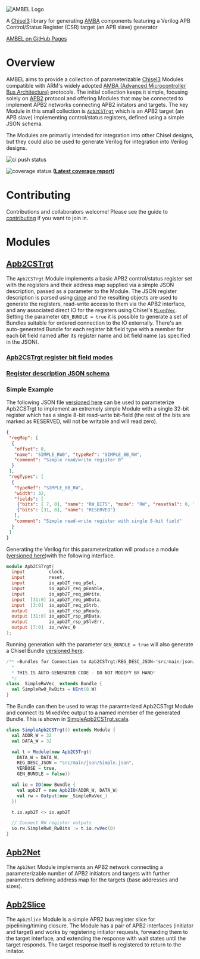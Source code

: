 <!--- 
This is the README.md for the Chisel Lang Chisel3 RTL generator project called Ambel which is an AMBA APB APB2 AXI compnent module
generator with an APB slave "APB slave" APB Control/Status APB Registers Register Map Verilog generator and other AMBA AP2 components 
like an APB bridge network "network on chip" NoC bit field configurable register pipeline slice "register file" open source hardware
VHDL CSR
--->
![AMBEL Logo](docs/AMBEL.png)

A [Chisel3](https://github.com/chipsalliance/chisel3) library for generating [AMBA](https://developer.arm.com/architectures/system-architectures/amba) components featuring a Verilog APB Control/Status Register (CSR) target (an APB slave) generator

[AMBEL on GitHub Pages](https://richmorj.github.io/ambel/)

# Overview
AMBEL aims to provide a collection of parameterizable [Chisel3](https://github.com/chipsalliance/chisel3) Modules compatible with ARM's widely adopted [AMBA (Advanced Microcontroller Bus Architecture)](https://developer.arm.com/architectures/system-architectures/amba) protocols. The initial collection keeps it simple, focusing solely on [APB2](https://developer.arm.com/documentation/ihi0011/a/AMBA-APB) protocol and offering Modules that may be connected to implement APB2 networks connecting APB2 initators and targets. The key Module in this small collection is [`Apb2CSTrgt`](src/main/scala/Apb2CSTrgt.scala) which is an APB2 target (an APB slave) implementing control/status registers, defined using a simple JSON schema.

The Modules are primarily intended for integration into other Chisel designs, but they could also be used to generate Verilog for integration into Verilog designs.

![ci push status](https://github.com/richmorj/ambel/actions/workflows/ci.yaml/badge.svg?event=push)

![coverage status](https://richmorj.github.io/ambel/badges/coverage.svg) **([Latest coverage report](https://richmorj.github.io/ambel/coverage/ambel/))**

# Contributing
Contributions and collaborators welcome! Please see the guide to [contributing](CONTRIBUTING.md) if you want to join in.

# Modules

## [Apb2CSTrgt](src/main/scala/Apb2CSTrgt.scala)
The `Apb2CSTrgt` Module implements a basic APB2 control/status register set with the registers and their address map supplied via a simple JSON description, passed as a parameter to the Module. The JSON register description is parsed using [circe](https://github.com/circe/circe) and the resulting objects are used to generate the registers, read-write access to them via the APB2 interface, and any associated direct IO for the registers using Chisel's [`MixedVec`](https://www.chisel-lang.org/api/latest/chisel3/util/MixedVec.html). Setting the parameter `GEN_BUNDLE = true` it is possible to generate a set of Bundles suitable for ordered connection to the IO externally. There's an auto-generated Bundle for each register bit field type with a member for each bit field named after its register name and bit field name (as specified in the JSON). 

### [Apb2CSTrgt register bit field modes](docs/register_bit_field_modes.md)
### [Register description JSON schema](docs/register_description_JSON_schema.md)
### Simple Example

The following JSON file [versioned here](src/main/json/Simple.json) can be used to parameterize Apb2CSTrgt to implement an extremely simple Module with a single 32-bit register which has a single 8-bit read-write bit-field (the rest of the bits are marked as RESERVED, will not be writable and will read zero). 
```JSON
{
 "regMap": [
  {
   "offset": 0,
   "name": "SIMPLE_RW0", "typeRef": "SIMPLE_8B_RW",
   "comment": "Simple read/write register 0"
  }
 ],
 "regTypes": [
  {
   "typeRef": "SIMPLE_8B_RW",
   "width": 32,
   "fields": [
    {"bits": [ 7, 0], "name": "RW_BITS", "mode": "RW", "resetVal": 0, "comment": "Example RW bit-field"},
    {"bits": [31, 8], "name": "RESERVED"}
   ],
   "comment": "Simple read-write register with single 8-bit field"
  }
 ]
}
```
Generating the Verilog for this parameterization will produce a module ([versioned here](src/main/verilog/examples/SimpleApb2CSTrgt.v))with the following interface.
```Verilog
module Apb2CSTrgt(
  input         clock,
  input         reset,
  input         io_apb2T_req_pSel,
  input         io_apb2T_req_pEnable,
  input         io_apb2T_req_pWrite,
  input  [31:0] io_apb2T_req_pWData,
  input  [3:0]  io_apb2T_req_pStrb,
  output        io_apb2T_rsp_pReady,
  output [31:0] io_apb2T_rsp_pRData,
  output        io_apb2T_rsp_pSlvErr,
  output [7:0]  io_rwVec_0
);
```
Running generation with the parameter `GEN_BUNDLE = true` will also generate a Chisel Bundle [versioned here](src/main/json/examples/Simple.scala).
```scala
/** =Bundles for Connection to Apb2CSTrgt(REG_DESC_JSON="src/main/json/Simple.json")
  *
  * THIS IS AUTO-GENERATED CODE - DO NOT MODIFY BY HAND!
  */
class _SimpleRwVec_ extends Bundle {
  val SimpleRw0_RwBits = UInt(8.W)
}
```
The Bundle can then be used to wrap the paramterized Apb2CSTrgt Module and connect its MixedVec output to a named member of the generated Bundle. This is shown in [SimpleApb2CSTrgt.scala](src/main/json/examples/SimpleApb2CSTrgt.scala).
```scala
class SimpleApb2CSTrgt() extends Module {
  val ADDR_W = 32
  val DATA_W = 32

  val t = Module(new Apb2CSTrgt(
    DATA_W = DATA_W,
    REG_DESC_JSON = "src/main/json/Simple.json",
    VERBOSE = true,
    GEN_BUNDLE = false))

  val io = IO(new Bundle {
    val apb2T = new Apb2IO(ADDR_W, DATA_W)
    val rw = Output(new _SimpleRwVec_)
  })

  t.io.apb2T <> io.apb2T

  // Connect RW register outputs
  io.rw.SimpleRw0_RwBits := t.io.rwVec(0)
}
```

## [Apb2Net](src/main/scala/Apb2Net.scala)
The `Apb2Net` Module implements an APB2 network connecting a parameterizable number of APB2 initiators and targets with further parameters defining address map for the  targets (base addresses and sizes). 

## [Apb2Slice](src/main/scala/Apb2Slice.scala)
The `Apb2Slice` Module is a simple APB2 bus register slice for pipelining/timing closure. The Module has a pair of APB2 interfaces (initiator and target) and works by registering initiator requests, forwarding them to the target interface, and extending the response with wait states until the target responds. The target response itself is registered to return to the initator. 
